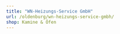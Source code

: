 ```yaml
---
title: "WN-Heizungs-Service GmbH"
url: /oldenburg/wn-heizungs-service-gmbh/
shop: Kamine & Öfen
---
```

